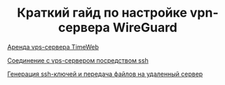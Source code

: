 <div id="header" align="center">
    <h1>Краткий гайд по настройке vpn-сервера WireGuard</h1>
</div>

[Аренда vps-сервера TimeWeb](vps-rental.md)

[Соединение с vps-сервером посредством ssh](connecting-to-vps-by-ssh.md)

[Генерация ssh-ключей и передача файлов на удаленный сервер](copying-files-over-ssh.md)
